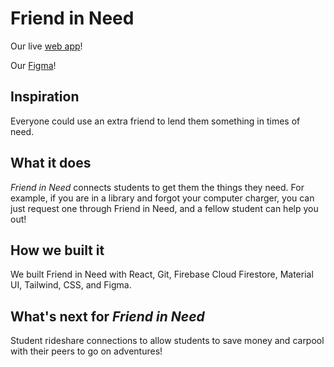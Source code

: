 # Friend in Need

Our live [web app](https://celebilaw.github.io/lahacks22/)!

Our [Figma](https://www.figma.com/file/ofPCc7tHNW43lKK56T5ANL/Friend-in-Me?node-id=56%3A938)!

## Inspiration
Everyone could use an extra friend to lend them something in times of need.

## What it does
_Friend in Need_ connects students to get them the things they need. For example, if you are in a library and forgot your computer charger, you can just request one through Friend in Need, and a fellow student can help you out!

## How we built it
We built Friend in Need with React, Git, Firebase Cloud Firestore, Material UI, Tailwind, CSS, and Figma. 

## What's next for _Friend in Need_
Student rideshare connections to allow students to save money and carpool with their peers to go on adventures!

